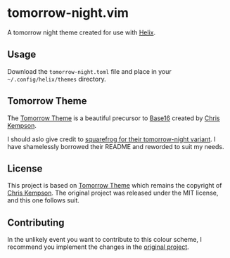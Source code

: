 # tomorrow-night.vim

A tomorrow night theme created for use with [Helix](https://helix-editor.com/).

## Usage

Download the `tomorrow-night.toml` file and place in your `~/.config/helix/themes` directory.

## Tomorrow Theme

The [Tomorrow Theme](https://github.com/chriskempson/tomorrow-theme) is a beautiful precursor to [Base16](https://github.com/chriskempson/base16) created by [Chris Kempson](https://github.com/chriskempson/).

I should aslo give credit to [squarefrog for their tomorrow-night variant](https://github.com/squarefrog/tomorrow-night.vim). I have shamelessly borrowed their README and reworded to suit my needs.

## License

This project is based on [Tomorrow Theme](https://github.com/chriskempson/tomorrow-theme) which remains the copyright of [Chris Kempson](https://github.com/chriskempson/). The original project was released under the MIT license, and this one follows suit.

## Contributing

In the unlikely event you want to contribute to this colour scheme, I recommend you implement the changes in the [original project](https://github.com/chriskempson/tomorrow-theme).
